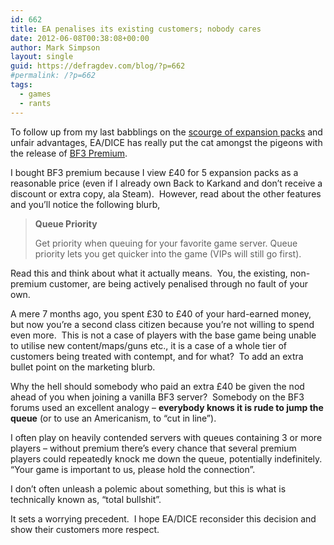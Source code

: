 ```yaml
---
id: 662
title: EA penalises its existing customers; nobody cares
date: 2012-06-08T00:38:08+00:00
author: Mark Simpson
layout: single
guid: https://defragdev.com/blog/?p=662
#permalink: /?p=662
tags:
  - games
  - rants
---
```

To follow up from my last babblings on the [scourge of expansion packs](https://defragdev.com/blog/?p=649) and unfair advantages, EA/DICE has really put the cat amongst the pigeons with the release of [BF3 Premium](http://battlelog.battlefield.com/bf3/premium/).

I bought BF3 premium because I view £40 for 5 expansion packs as a reasonable price (even if I already own Back to Karkand and don’t receive a discount or extra copy, ala Steam).&#160; However, read about the other features and you’ll notice the following blurb,

> **Queue Priority**
> 
> Get priority when queuing for your favorite game server. Queue priority lets you get quicker into the game (VIPs will still go first).

Read this and think about what it actually means.&#160; You, the existing, non-premium customer, are being actively penalised through no fault of your own.

A mere 7 months ago, you spent £30 to £40 of your hard-earned money, but now you’re a second class citizen because you’re not willing to spend even more.&#160; This is not a case of players with the base game being unable to utilise new content/maps/guns etc., it is a case of a whole tier of customers being treated with contempt, and for what?&#160; To add an extra bullet point on the marketing blurb.

Why the hell should somebody who paid an extra £40 be given the nod ahead of you when joining a vanilla BF3 server?&#160; Somebody on the BF3 forums used an excellent analogy – **everybody knows it is rude to jump the queue** (or to use an Americanism, to “cut in line”).

I often play on heavily contended servers with queues containing 3 or more players – without premium there’s every chance that several premium players could repeatedly knock me down the queue, potentially indefinitely.&#160; “Your game is important to us, please hold the connection”.

I don’t often unleash a polemic about something, but this is what is technically known as, “total bullshit”.&#160; 

It sets a worrying precedent.&#160; I hope EA/DICE reconsider this decision and show their customers more respect.